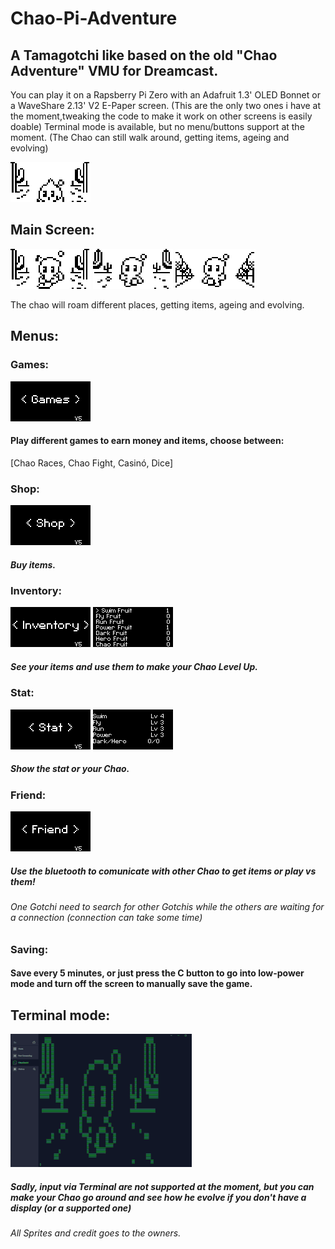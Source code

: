 # Chao-Pi-Adventure
## A Tamagotchi like based on the old "Chao Adventure" VMU for Dreamcast.

You can play it on a Rapsberry Pi Zero with an Adafruit 1.3' OLED Bonnet or a WaveShare 2.13' V2 E-Paper screen. (This are the only two ones i have at the moment,tweaking the code to make it work on other screens is easily doable)
Terminal mode is available, but no menu/buttons support at the moment. (The Chao can still walk around, getting items, ageing and evolving)

![image](https://github.com/GaelicThunder/Chao-Pi-Adventure/blob/main/SpritesJpeg/DebugScreen/Evolution.gif)


## Main Screen:

![image](https://github.com/GaelicThunder/Chao-Pi-Adventure/blob/main/SpritesJpeg/DebugScreen/ChaoScreen%201.png) ![image](https://github.com/GaelicThunder/Chao-Pi-Adventure/blob/main/SpritesJpeg/DebugScreen/ChaoScreen%202.png) ![image](https://github.com/GaelicThunder/Chao-Pi-Adventure/blob/main/SpritesJpeg/DebugScreen/ChaoScreen%203.png)

The chao will roam different places, getting items, ageing and evolving.



## Menus:

### Games:

![image](https://github.com/GaelicThunder/Chao-Pi-Adventure/blob/main/SpritesJpeg/DebugScreen/ChaoScreen%20Games.png)

#### Play different games to earn money and items, choose between:

[Chao Races, Chao Fight, Casinó, Dice]

### Shop:

![image](https://github.com/GaelicThunder/Chao-Pi-Adventure/blob/main/SpritesJpeg/DebugScreen/ChaoScreen%20Shop.png)

##### Buy items.

### Inventory:

![image](https://github.com/GaelicThunder/Chao-Pi-Adventure/blob/main/SpritesJpeg/DebugScreen/ChaoScreen%20Inventory.png) ![image](https://github.com/GaelicThunder/Chao-Pi-Adventure/blob/main/SpritesJpeg/DebugScreen/ChaoScreen%20Inventory2.png)

##### See your items and use them to make your Chao Level Up.

### Stat:

![image](https://github.com/GaelicThunder/Chao-Pi-Adventure/blob/main/SpritesJpeg/DebugScreen/ChaoScreen%20Stat.png) ![image](https://github.com/GaelicThunder/Chao-Pi-Adventure/blob/main/SpritesJpeg/DebugScreen/ChaoScreen%20Stat2.png)

##### Show the stat or your Chao.

### Friend:

![image](https://github.com/GaelicThunder/Chao-Pi-Adventure/blob/main/SpritesJpeg/DebugScreen/ChaoScreen%20Friend.png)

##### Use the bluetooth to comunicate with other Chao to get items or play vs them!
###### One Gotchi need to search for other Gotchis while the others are waiting for a connection (connection can take some time)


### Saving: 
#### Save every 5 minutes, or just press the C button to go into low-power mode and turn off the screen to manually save the game.

## Terminal mode:

![image](https://github.com/GaelicThunder/Chao-Pi-Adventure/blob/main/SpritesJpeg/DebugScreen/ChaoScreen%20Termina%20Small.gif)

##### Sadly, input via Terminal are not supported at the moment, but you can make your Chao go around and see how he evolve if you don't have a display (or a supported one)

###### All Sprites and credit goes to the owners.
